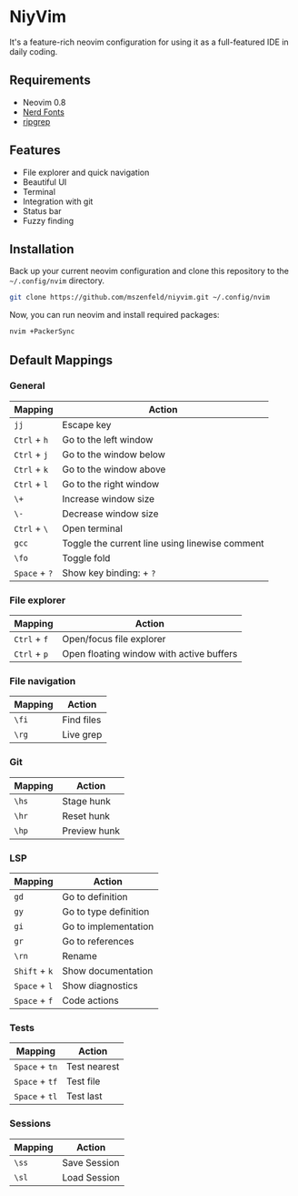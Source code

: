# NiyVim

It's a feature-rich neovim configuration for using it as a full-featured IDE in daily coding.

## Requirements

- Neovim 0.8
- [Nerd Fonts](https://www.nerdfonts.com/font-downloads)
- [ripgrep](https://github.com/BurntSushi/ripgrep)

## Features

- File explorer and quick navigation
- Beautiful UI
- Terminal
- Integration with git
- Status bar
- Fuzzy finding

## Installation

Back up your current neovim configuration and clone this repository to the `~/.config/nvim` directory.

```sh
git clone https://github.com/mszenfeld/niyvim.git ~/.config/nvim
```

Now, you can run neovim and install required packages:

```sh
nvim +PackerSync
```

## Default Mappings

### General

Mapping | Action
--- | ---
`jj` | Escape key
`Ctrl` + `h` | Go to the left window
`Ctrl` + `j` | Go to the window below
`Ctrl` + `k` | Go to the window above
`Ctrl` + `l` | Go to the right window
`\+` | Increase window size
`\-` | Decrease window size
`Ctrl` + `\` | Open terminal 
`gcc` | Toggle the current line using linewise comment 
`\fo` | Toggle fold
`Space` + `?` | Show key binding: + `?` | Show key binding

### File explorer

Mapping | Action
--- | ---
`Ctrl` + `f` | Open/focus file explorer
`Ctrl` + `p` | Open floating window with active buffers

### File navigation

Mapping | Action
--- | ---
`\fi` | Find files
`\rg` | Live grep

### Git 

Mapping | Action
--- | ---
`\hs` | Stage hunk
`\hr` | Reset hunk
`\hp` | Preview hunk

### LSP

Mapping | Action
--- | ---
`gd` | Go to definition
`gy` | Go to type definition
`gi` | Go to implementation
`gr` | Go to references
`\rn` | Rename
`Shift` + `k` | Show documentation
`Space` + `l` | Show diagnostics
`Space` + `f` | Code actions 

### Tests

Mapping | Action
--- | ---
`Space` + `tn` | Test nearest
`Space` + `tf` | Test file
`Space` + `tl` | Test last

### Sessions

Mapping | Action
--- | ---
`\ss` | Save Session
`\sl` | Load Session
